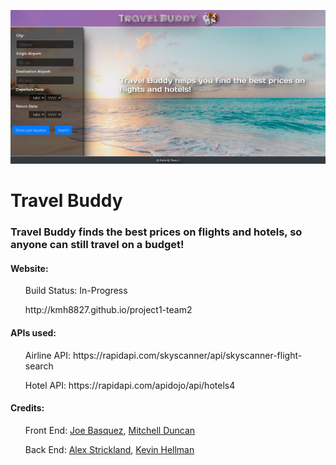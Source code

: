 ![screenshot](/assets/images/Screenshot.png)
# Travel Buddy

### Travel Buddy finds the best prices on flights and hotels, so anyone can still travel on a budget!

#### Website: 
<ul>
 Build Status: In-Progress
</ul>
<ul>
 http://kmh8827.github.io/project1-team2
</ul>



#### APIs used:
<ul>
 Airline API: https://rapidapi.com/skyscanner/api/skyscanner-flight-search
</ul>
<ul>
 Hotel API: https://rapidapi.com/apidojo/api/hotels4
</ul>

#### Credits: 
<ul>
 Front End:  <a href="https://github.com/jbasquez">Joe Basquez</a>,   <a href="https://github.com/mdu830">Mitchell Duncan</a> 
</ul>
<ul>
 Back End:   <a href="https://github.com/alexhstrickland">Alex Strickland</a>,   <a href="https://github.com/kmh8827">Kevin Hellman</a>
</ul>
